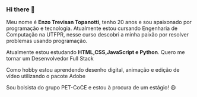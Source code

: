 ### Hi there 👋

Meu nome é **Enzo Trevisan Topanotti**, tenho 20 anos e sou apaixonado por programação e tecnologia. Atualmente estou cursando Engenharia de Computação na UTFPR, nesse curso descobri a minha paixão por resolver problemas usando programação.

Atualmente estou estudando **HTML,CSS,JavaScript e Python**. Quero me tornar um Desenvolvedor Full Stack

Como hobby estou aprendendo desenho digital, animação e edição de vídeo utilizando o pacote Adobe

Sou bolsista do grupo PET-CoCE e estou à procura de um estágio! :smiley:

